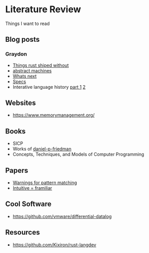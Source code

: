 # Literature Review

Things I want to read

## Blog posts

### Graydon
- [Things rust shiped without](https://graydon2.dreamwidth.org/218040.html)
- [abstract machines](https://graydon2.dreamwidth.org/264181.html)
- [Whats next](https://graydon2.dreamwidth.org/253769.html)
- [Specs](https://graydon2.dreamwidth.org/1839.html)
- Interative language history [part 1](https://graydon2.dreamwidth.org/3186.html) [2](https://graydon2.dreamwidth.org/189377.html)


## Websites

- <https://www.memorymanagement.org/>

## Books

- SICP
- Works of [daniel-p-friedman](https://mitpress.mit.edu/contributors/daniel-p-friedman)
- Concepts, Techniques, and Models of Computer Programming

## Papers

- [Warnings for pattern matching](http://moscova.inria.fr/~maranget/papers/warn/warn.pdf)
- [Intuitive = framiliar](https://www.asktog.com/papers/raskinintuit.html)

## Cool Software

- <https://github.com/vmware/differential-datalog>

## Resources

- <https://github.com/Kixiron/rust-langdev>